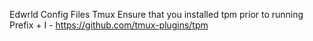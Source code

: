 Edwrld Config Files
Tmux
Ensure that you installed tpm prior to running Prefix + I - https://github.com/tmux-plugins/tpm

